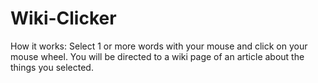 # Wiki-Clicker


How it works: Select 1 or more words with your mouse and click on your mouse wheel. You will be directed to a wiki page of an article about the things you selected.
